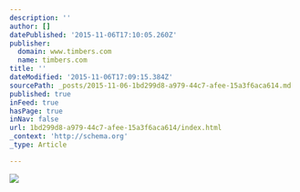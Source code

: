 ```yaml
---
description: ''
author: []
datePublished: '2015-11-06T17:10:05.260Z'
publisher:
  domain: www.timbers.com
  name: timbers.com
title: ''
dateModified: '2015-11-06T17:09:15.384Z'
sourcePath: _posts/2015-11-06-1bd299d8-a979-44c7-afee-15a3f6aca614.md
published: true
inFeed: true
hasPage: true
inNav: false
url: 1bd299d8-a979-44c7-afee-15a3f6aca614/index.html
_context: 'http://schema.org'
_type: Article

---
```

![](http://portland-mp7static.mlsdigital.net/styles/image_landscape/s3/images/Timbers.vsVancouver110115.CM151.jpg?YRL_PTk8ydMGvmDLnig2z2ro38KG10zg&itok=tWTwpLKz&c=593dd3b78a4509e1ad16b5ff8a4507c1)